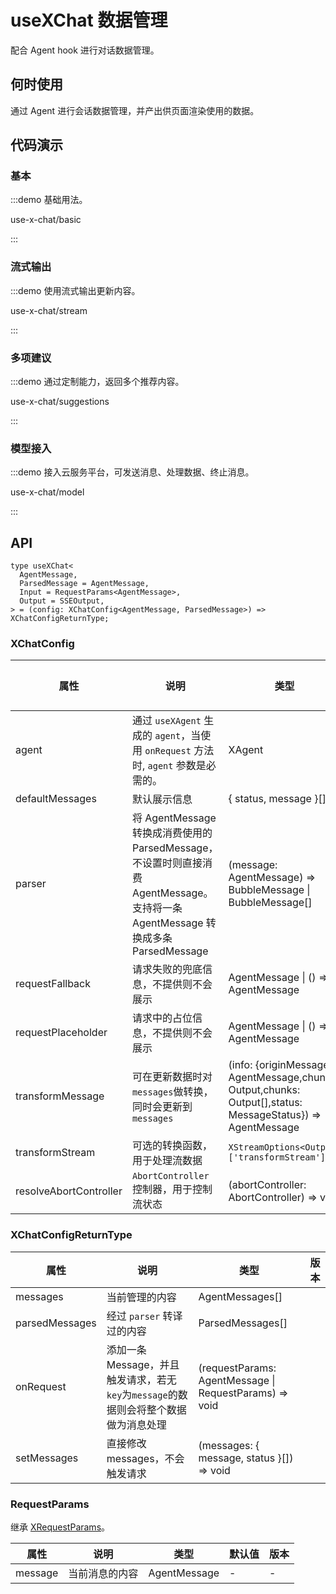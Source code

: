 
# useXChat 数据管理

配合 Agent hook 进行对话数据管理。

## 何时使用

通过 Agent 进行会话数据管理，并产出供页面渲染使用的数据。

## 代码演示

### 基本

:::demo 基础用法。

use-x-chat/basic

:::

### 流式输出

:::demo 使用流式输出更新内容。

use-x-chat/stream

:::

### 多项建议

:::demo 通过定制能力，返回多个推荐内容。

use-x-chat/suggestions

:::

### 模型接入

:::demo 接入云服务平台，可发送消息、处理数据、终止消息。

use-x-chat/model

:::

## API

```tsx | pure
type useXChat<
  AgentMessage,
  ParsedMessage = AgentMessage,
  Input = RequestParams<AgentMessage>,
  Output = SSEOutput,
> = (config: XChatConfig<AgentMessage, ParsedMessage>) => XChatConfigReturnType;
```

### XChatConfig

| 属性 | 说明 | 类型 | 默认值 | 版本 |
| --- | --- | --- | --- | --- |
| agent | 通过 `useXAgent` 生成的 `agent`，当使用 `onRequest` 方法时, `agent` 参数是必需的。 | XAgent | - |  |
| defaultMessages | 默认展示信息 | { status, message }[] | - |  |
| parser | 将 AgentMessage 转换成消费使用的 ParsedMessage，不设置时则直接消费 AgentMessage。支持将一条 AgentMessage 转换成多条 ParsedMessage | (message: AgentMessage) => BubbleMessage \| BubbleMessage[] | - |  |
| requestFallback | 请求失败的兜底信息，不提供则不会展示 | AgentMessage \| () => AgentMessage | - |  |
| requestPlaceholder | 请求中的占位信息，不提供则不会展示 | AgentMessage \| () => AgentMessage | - |  |
| transformMessage | 可在更新数据时对`messages`做转换，同时会更新到`messages` | (info: {originMessage?: AgentMessage,chunk: Output,chunks: Output[],status: MessageStatus}) => AgentMessage| - | - |
| transformStream | 可选的转换函数，用于处理流数据 | `XStreamOptions<Output>['transformStream']` | - | - |
| resolveAbortController | `AbortController` 控制器，用于控制流状态 | (abortController: AbortController) => void| - | - |

### XChatConfigReturnType

| 属性 | 说明 | 类型 | 版本 |
| --- | --- | --- | --- |
| messages | 当前管理的内容 | AgentMessages[] |  |
| parsedMessages | 经过 `parser` 转译过的内容 | ParsedMessages[] |  |
| onRequest | 添加一条 Message，并且触发请求，若无`key`为`message`的数据则会将整个数据做为消息处理 | (requestParams: AgentMessage \| RequestParams) => void |  |
| setMessages | 直接修改 messages，不会触发请求 | (messages: { message, status }[]) => void |  |

### RequestParams

继承 [XRequestParams](/component/x-request#xrequestparams)。

| 属性    | 说明           | 类型         | 默认值 | 版本 |
| ------- | -------------- | ------------ | ------ | ---- |
| message | 当前消息的内容 | AgentMessage | -      | -    |
